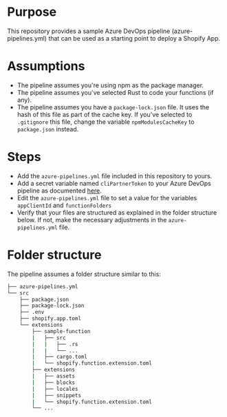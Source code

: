 # Purpose
This repository provides a sample Azure DevOps pipeline (azure-pipelines.yml) that can be used as a starting point to deploy a Shopify App.

# Assumptions
- The pipeline assumes you're using npm as the package manager.
- The pipeline assumes you've selected Rust to code your functions (if any).
- The pipeline assumes you have a `package-lock.json` file.
  It uses the hash of this file as part of the cache key.
  If you've selected to `.gitignore` this file, change the variable `npmModulesCacheKey` to `package.json` instead.

# Steps
- Add the `azure-pipelines.yml` file included in this repository to yours.
- Add a secret variable named `cliPartnerToken` to your Azure DevOps pipeline as documented [here](https://learn.microsoft.com/en-us/azure/devops/pipelines/process/set-secret-variables).
- Edit the `azure-pipelines.yml` file to set a value for the variables `appClientId` and `functionFolders`
- Verify that your files are structured as explained in the folder structure below.
  If not, make the necessary adjustments in the `azure-pipelines.yml` file.

# Folder structure
The pipeline assumes a folder structure similar to this:
```bash
├── azure-pipelines.yml
└── src
    ├── package.json
    ├── package-lock.json
    ├── .env
    ├── shopify.app.toml
    └── extensions
        ├── sample-function
        |   ├── src
        |   |   ├── .rs
        |   |   └── ...
        |   ├── cargo.toml
        |   └── shopify.function.extension.toml
        ├── extensions
        |   ├── assets
        |   ├── blocks
        |   ├── locales
        |   ├── snippets
        |   └── shopify.function.extension.toml
        └── ...
```


